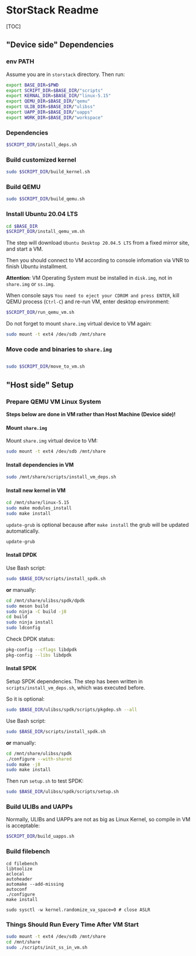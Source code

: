 # StorStack Readme

[TOC]

## "Device side" Dependencies

### env PATH

Assume you are in `storstack` directory.
Then run:

```bash
export BASE_DIR=$PWD
export SCRIPT_DIR=$BASE_DIR/"scripts"
export KERNAL_DIR=$BASE_DIR/"linux-5.15"
export QEMU_DIR=$BASE_DIR/"qemu"
export ULIB_DIR=$BASE_DIR/"ulibss"
export UAPP_DIR=$BASE_DIR/"uapps"
export WORK_DIR=$BASE_DIR/"workspace"
```

### Dependencies

```bash
$SCRIPT_DIR/install_deps.sh
```

### Build customized kernel

```bash
sudo $SCRIPT_DIR/build_kernel.sh
```

### Build QEMU

```bash
sudo $SCRIPT_DIR/build_qemu.sh
```

### Install Ubuntu 20.04 LTS

```bash
cd $BASE_DIR
$SCRIPT_DIR/install_qemu_vm.sh
```

The step will download `Ubuntu Desktop 20.04.5 LTS` from a fixed mirror site, and start a VM.

Then you should connect to VM according to console infomation via VNR to finish Ubuntu installment.

**Attention**: VM Operating System must be installed in `disk.img`, not in `share.img` or `ss.img`.

When console says `You need to eject your CDROM and press ENTER`, kill QEMU process (`Ctrl-C`) and re-run VM, enter desktop environment:

```bash
$SCRIPT_DIR/run_qemu_vm.sh
```

Do not forget to mount `share.img` virtual device to VM again:

```bash
sudo mount -t ext4 /dev/sdb /mnt/share
```

### Move code and binaries to `share.img`

```bash

sudo $SCRIPT_DIR/move_to_vm.sh

```

## "Host side" Setup

### Prepare QEMU VM Linux System

**Steps below are done in VM rather than Host Machine (Device side)!**

#### Mount `share.img`

Mount `share.img` virtual device to VM:

```bash
sudo mount -t ext4 /dev/sdb /mnt/share
```

#### Install dependencies in VM

```bash
sudo /mnt/share/scripts/install_vm_deps.sh
```

#### Install new kernel in VM

```bash
cd /mnt/share/linux-5.15
sudo make modules_install
sudo make install
```

`update-grub` is optional because after `make install` the grub will be updated automatically.

```bash
update-grub
```

#### Install DPDK

Use Bash script:

```bash
sudo $BASE_DIR/scripts/install_spdk.sh
```

**or** manually:

```bash
cd /mnt/share/ulibss/spdk/dpdk
sudo meson build
sudo ninja -C build -j8
cd build
sudo ninja install
sudo ldconfig
```

Check DPDK status:

```bash
pkg-config --cflags libdpdk
pkg-config --libs libdpdk
```

#### Install SPDK

Setup SPDK dependencies. The step has been written in `scripts/install_vm_deps.sh`, which was executed before.

So it is optional:

```bash
sudo $BASE_DIR/ulibss/spdk/scripts/pkgdep.sh --all
```

Use Bash script:

```bash
sudo $BASE_DIR/scripts/install_spdk.sh
```

**or** manually:

```bash
cd /mnt/share/ulibss/spdk
./configure --with-shared
sudo make -j8
sudo make install
```

Then run `setup.sh` to test SPDK:

```bash
sudo $BASE_DIR/ulibss/spdk/scripts/setup.sh
```

### Build ULIBs and UAPPs

Normally, ULIBs and UAPPs are not as big as Linux Kernel, so compile in VM is acceptable:

```bash
$SCRIPT_DIR/build_uapps.sh
```

### Build filebench

```shell
cd filebench
libtoolize
aclocal
autoheader
automake --add-missing
autoconf
./configure
make install

sudo sysctl -w kernel.randomize_va_space=0 # close ASLR
```

### Things Should Run Every Time After VM Start

```bash
sudo mount -t ext4 /dev/sdb /mnt/share
cd /mnt/share
sudo ./scripts/init_ss_in_vm.sh
```